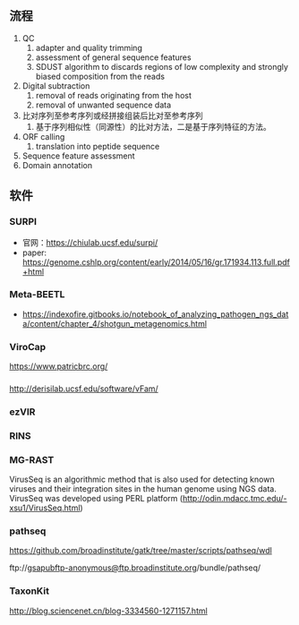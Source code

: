 ## 流程
1. QC
   1. adapter and quality trimming
   2. assessment of general sequence features
   3.  SDUST algorithm to discards regions of low complexity and strongly biased composition from the reads
2. Digital subtraction
   1. removal of reads originating from the host
   2. removal of unwanted sequence data
3. 比对序列至参考序列或经拼接组装后比对至参考序列
   1. 基于序列相似性（同源性）的比对方法，二是基于序列特征的方法。
4. ORF calling
   1. translation into peptide sequence
5. Sequence feature assessment
6. Domain annotation




## 软件
### SURPI
+ 官网：https://chiulab.ucsf.edu/surpi/
+ paper: https://genome.cshlp.org/content/early/2014/05/16/gr.171934.113.full.pdf+html

### Meta-BEETL
+ https://indexofire.gitbooks.io/notebook_of_analyzing_pathogen_ngs_data/content/chapter_4/shotgun_metagenomics.html
  
### ViroCap
https://www.patricbrc.org/

### 
http://derisilab.ucsf.edu/software/vFam/

### ezVIR
### RINS
### MG-RAST
VirusSeq is an algorithmic method that is also used for detecting known viruses and their integration sites in the human genome using NGS data. VirusSeq was developed using PERL platform (http://odin.mdacc.tmc.edu/-xsu1/VirusSeq.html)
### pathseq
https://github.com/broadinstitute/gatk/tree/master/scripts/pathseq/wdl

ftp://gsapubftp-anonymous@ftp.broadinstitute.org/bundle/pathseq/

### TaxonKit
http://blog.sciencenet.cn/blog-3334560-1271157.html